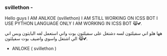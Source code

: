 ### svillethon - 
                 

Hello guys I AM ANLKOE (svillethon) I AM STILL WORKING ON ICSS BOT I USE PYTHON LANGUAGE ONLY I AM WORKING IN ICSS BOT 😹💕.

هها هلو اني سفيلثون لسه دشتغل على سفيلثون بوت واني استعمل لغه البايثون وبس اني الي اشتغل واسوي واضيف بوت سفيلثون 😹💕.

- ANLOKE ( svillethon )
